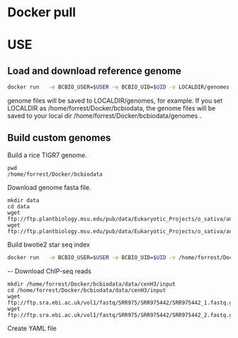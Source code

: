 Docker pull
======

USE
====
Load and download reference genome
--------------
```bash
docker run   -e BCBIO_USER=$USER -e BCBIO_UID=$UID -v LOCALDIR/genomes:/home/bcbio/genomes -v LOCALDIR/data:/home/bcbio/data -v LOCALDIR/config:/home/bcbio/config  -v LOCALDIR/galaxy:/home/bcbio/galaxy bcbio-test:t1 bcbio_nextgen.py upgrade --genomes TAIR10 --aligners bowtie --aligner bwa
```

genome files will be saved to LOCALDIR/genomes, for example.
If you set LOCALDIR as /home/forrest/Docker/bcbiodata, the genome files will be saved to your local dir /home/forrest/Docker/bcbiodata/genomes .

Build custom genomes
-------
Build a rice TIGR7 genome.
```
pwd
/home/forrest/Docker/bcbiodata
```

Download genome fasta file.
```
mkdir data
cd data
wget  ftp://ftp.plantbiology.msu.edu/pub/data/Eukaryotic_Projects/o_sativa/annotation_dbs/pseudomolecules/version_7.0/all.dir/all.con
wget ftp://ftp.plantbiology.msu.edu/pub/data/Eukaryotic_Projects/o_sativa/annotation_dbs/pseudomolecules/version_7.0/all.dir/all.gff3
```

Build bwotie2 star seq index
```bash
docker run   -e BCBIO_USER=$USER -e BCBIO_UID=$UID -v /home/forrest/Docker/bcbiodata/genomes:/home/bcbio/genomes -v /home/forrest/Docker/bcbiodata/data:/home/bcbio/data -v /home/forrest/Docker/bcbiodata/config:/home/bcbio/config  -v /home/forrest/Docker/bcbiodata/galaxy:/home/bcbio/galaxy bcbio-test:t1 bcbio_setup_genome.py -f /home/bcbio/data/all.con -g /home/bcbio/data/all.gff3 -i bowtie2 star seq -n Rice -b TIGR7
```

-- Download ChIP-seq reads
```
mkdir /home/forrest/Docker/bcbiodata/data/cenH3/input
cd /home/forrest/Docker/bcbiodata/data/cenH3/input
wget ftp://ftp.sra.ebi.ac.uk/vol1/fastq/SRR975/SRR975442/SRR975442_1.fastq.gz
wget ftp://ftp.sra.ebi.ac.uk/vol1/fastq/SRR975/SRR975442/SRR975442_2.fastq.gz
```

Create YAML file


<!-- Download ChIP-seq reads
```
mkdir /home/forrest/Docker/bcbiodata/data/ath_H3K27ac/input
cd /home/forrest/Docker/bcbiodata/data/ath_H3K27ac/input
wget ftp://ftp.sra.ebi.ac.uk/vol1/fastq/SRR150/004/SRR1509474/SRR1509474_1.fastq.gz
wget ftp://ftp.sra.ebi.ac.uk/vol1/fastq/SRR150/004/SRR1509474/SRR1509474_2.fastq.gz
``` -->




<!-- Create YAML file
```
mkdir /home/forrest/Docker/bcbiodata/data/ath_H3K27ac/config
cd /home/forrest/Docker/bcbiodata/data/ath_H3K27ac/config
nano Ath_leaf_H3K27ac.yaml
```

Ath_leaf_H3K27ac.yaml file:
```
fc_data: '101215'
fc_name: 'Ath_leaf_H3K27ac'

upload:
  dir: ../final
details:
  - analysis: chip-seq
    genome_build: TAIR10
    files: [/home/bcbio/data/ath_H3K27ac/input/SRR1509474_1.fastq.gz, /home/bcbio/data/ath_H3K27ac/input/SRR1509474_2.fastq.gz]
    description: 'Arabiodpsis Leaf H3K27ac ChIP-seq'
    algorithm:
      aligner: bowtie2
      trim_reads: read_through
      adapters: [truseq]

```  -->
